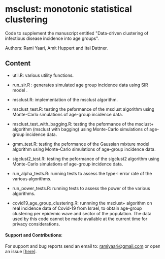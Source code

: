 # msclust: monotonic statistical clustering

Code to supplement the manuscript entitled "Data-driven clustering of infectious disease incidence into age groups". 

Authors: Rami Yaari, Amit Huppert and Itai Dattner.

## Content

- util.R: various utility functions.

- run_sir.R : generates simulated age group incidence data using SIR model .

- msclust.R: implementation of the msclust algorithm.

- msclust_test.R: testing the peformance of the msclust algorithm using Monte-Carlo simulations of age-group incidence data.

- msclust_test_with_bagging.R: testing the peformance of the msclust+ algorithm (msclust with bagging) using Monte-Carlo simulations of age-group incidence data.

- gmm_test.R: testing the peformance of the Gaussian mixture model algorithm using Monte-Carlo simulations of age-group incidence data.

- sigclust2_test.R: testing the peformance of the sigclust2 algorithm using Monte-Carlo simulations of age-group incidence data.

- run_alpha_tests.R: running tests to assess the type-I error rate of the various algorithms.

- run_power_tests.R: running tests to assess the power of the various algorithms.

- covid19_age_group_clustering.R: runnning the msclust+ algorithm on real incidence data of Covid-19 from Israel, to obtain age-group clustering per epidemic wave and sector of the population. The data used by this code cannot be made available at the current time for privacy considerations. 

#### Support and Contributions:
For support and bug reports send an email to: ramiyaari@gmail.com or open an issue [<a href="https://github.com/ramiyaari/simode/issues">here</a>].
